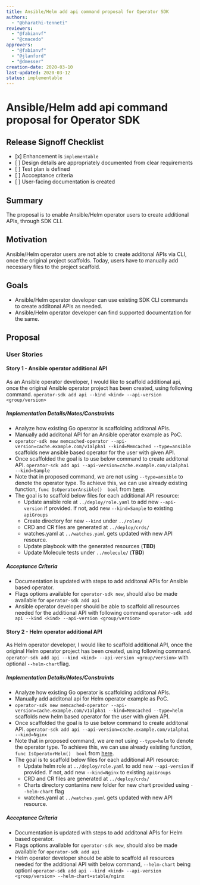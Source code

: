 ```yaml
---
title: Ansible/Helm add api command proposal for Operator SDK
authors:
  - "@bharathi-tenneti"
reviewers:
  - "@fabianvf"
  - "@cmacedo"
approvers:
  - "@fabianvf"
  - "@jlanford"
  - "@dmesser"
creation-date: 2020-03-10
last-updated: 2020-03-12
status: implementable
---
```



# Ansible/Helm add api command proposal for Operator SDK


## Release Signoff Checklist

- \[x\] Enhancement is `implementable`
- \[ \] Design details are appropriately documented from clear requirements
- \[ \] Test plan is defined
- \[ \] Accceptance criteria
- \[ \] User-facing documentation is created



## Summary

The proposal is to enable Ansible/Helm operator users to create additional APIs, through SDK CLI.

## Motivation

Ansible/Helm operator users are not able to create additonal APIs via CLI, once the original project scaffolds. Today, users have to manually add necessary files to the project scaffold.

## Goals

* Ansible/Helm operator developer can use existing SDK CLI commands to create additonal APIs as needed.
* Ansible/Helm operator developer can find supported documentation for the same.

## Proposal

### User Stories 

#### Story 1 - Ansible operator additional API
As an  Ansible operator developer, I would like to scaffold additional api, once the original Ansible operator project has been created, using following command.
`operator-sdk add api --kind <kind> --api-version <group/version>`

##### Implementation Details/Notes/Constraints

* Analyze how existing Go operator is scaffolding additonal APIs.
* Manually add additonal API for an Ansible operator example as PoC.
* `operator-sdk new memcached-operator --api-version=cache.example.com/v1alpha1 --kind=Memcached --type=ansible` scaffolds new ansible based operator for the user with given API.
* Once scaffolded the goal is to use below command to create additonal API.
  `operator-sdk add api --api-version=cache.example.com/v1alpha1 --kind=Sample`
* Note that in proposed command, we are not using `--type=ansible` to denote the operator type. To achieve this, we can use already existing function,
  `func IsOperatorAnsible()  bool` from [here][isoperatoransible].
* The goal is to scaffold below files for each additional API resource:  
    * Update ansible role at `../deploy/role.yaml` to add new `--api-version` if provided. If not, add new `--kind=Sample` to existing `apiGroups`
    * Create directory for new `--kind` under `../roles/`
    * CRD and CR files are generated at `../deploy/crds/`                                   
    * watches.yaml at `../watches.yaml` gets updated with new API resource.
    * Update playbook with the generated resources (**TBD**)
    * Update Molecule tests under `../molecule/` (**TBD**)

##### Acceptance Criteria

* Documentation is updated with steps to add additonal APIs for Ansible based operator.
* Flags options available for `operator-sdk new`, should also be made available for `operator-sdk add api`
* Ansible operator developer should be able to scaffold all resources needed for the additional API with following command
  `operator-sdk add api --kind <kind> --api-version <group/version>` 


#### Story 2 - Helm operator additional API
As Helm operator developer, I would like to scaffold additional API, once the original Helm operator project has been created, using following command.
`operator-sdk add api --kind <kind> --api-version <group/version>` with optional `--helm-chart`flag.

##### Implementation Details/Notes/Constraints

* Analyze how existing Go operator is scaffolding additonal APIs.
* Manually add additonal api for Helm operator example as PoC.
* `operator-sdk new memcached-operator --api-version=cache.example.com/v1alpha1 --kind=Memcached --type=helm` scaffolds new helm based operator for the user with given API.
* Once scaffolded the goal is to use below command to create additonal API.
  `operator-sdk add api --api-version=cache.example.com/v1alpha1 --kind=Nginx`
* Note that in proposed command, we are not using `--type=helm` to denote the operator type. To achieve this, we can use already existing function,
  `func IsOperatorHelm()  bool` from [here][isoperatorhelm].
* The goal is to scaffold below files for each additional API resource:  
    * Update helm role at `../deploy/role.yaml` to add new `--api-version` if provided. If not, add new `--kind=Nginx` to existing `apiGroups`
    * CRD and CR files are generated at `../deploy/crds/`
    * Charts directory contanins new folder for new chart provided using `--helm-chart` flag                              
    * watches.yaml at `../watches.yaml` gets updated with new API resource.

##### Acceptance Criteria

* Documentation is updated with steps to add additonal APIs for Helm based operator.
* Flags options available for `operator-sdk new`, should also be made available for `operator-sdk add api`
* Helm operator developer should be able to scaffold all resources needed for the additional API with below command, `--helm-chart` being optionl
`operator-sdk add api --kind <kind> --api-version <group/version> --helm-chart=stable/nginx`


[isoperatoransible]:https://github.com/operator-framework/operator-sdk/blob/master/internal/util/projutil/project_util.go#L188
[isoperatorhelm]:https://github.com/operator-framework/operator-sdk/blob/master/internal/util/projutil/project_util.go#L193

